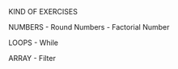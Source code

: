 KIND OF EXERCISES

NUMBERS
    - Round Numbers
    - Factorial Number

LOOPS
    - While

ARRAY
    - Filter